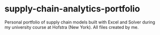 # supply-chain-analytics-portfolio
Personal portfolio of supply chain models built with Excel and Solver during my university course at Hofstra (New York). All files created by me.
